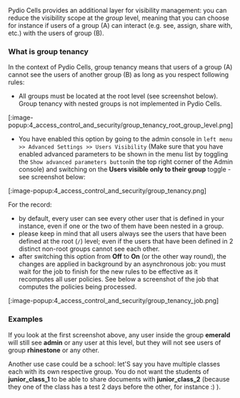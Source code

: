 Pydio Cells provides an additional layer for visibility management: you can reduce the visibility scope at the _group_ level, meaning that you can choose for instance if users of a group (A) can interact (e.g. see, assign, share with, etc.) with the users of group (B).

### What is group tenancy

In the context of Pydio Cells, group tenancy means that users of a group (A) cannot see the users of another group (B) as long as you respect following rules: 

- All groups must be located at the root level (see screenshot below). Group tenancy with nested groups is not implemented in Pydio Cells.

[:image-popup:4_access_control_and_security/group_tenancy_root_group_level.png]

- You have enabled this option by going to the admin console in `left menu >> Advanced Settings >> Users Visibility` (Make sure that you have enabled advanced parameters to be shown in the menu list by toggling the `Show advanced parameters button`in the top right corner of the Admin console) and switching on the **Users visible only to their group** toggle - see screenshot below:

[:image-popup:4_access_control_and_security/group_tenancy.png]

For the record: 

- by default, every user can see every other user that is defined in your instance, even if one or the two of them have been nested in a group.
- please keep in mind that all users always see the users that have been defined at the root (`/`) level; even if the users that have been defined in 2 distinct non-root groups cannot see each other.
- after switching this option from **Off** to **On** (or the other way round), the changes are applied in background by an asynchronous job: you must wait for the job to finish for the new rules to be effective as it recomputes all user policies. See below a screenshot of the job that computes the policies being processed.

[:image-popup:4_access_control_and_security/group_tenancy_job.png]

### Examples 

If you look at the first screenshot above, any user inside the group **emerald** will still see **admin** or any user at this level, but they will not see users of group **rhinestone** or any other.

Another use case could be a school: let'S say you have multiple classes each with its own respective group. You do not want the students of **junior_class_1** to be able to share documents with **junior_class_2** (because they one of the class has a test 2 days before the other, for instance :) ).



